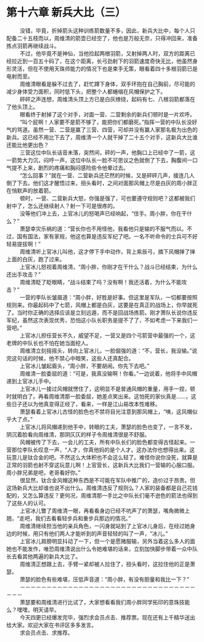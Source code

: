 <h1>第十六章 新兵大比（三）</h1>
<div id="content">&nbsp&nbsp&nbsp&nbsp&nbsp&nbsp&nbsp&nbsp
 没错，毕竟，折掉箭头这种训练箭数量不多，因此，新兵大比中，每个人只配备二十五枝而以，周维清的箭壶已经空了，他也是万般无奈，只得冲回来，准备拣点羽箭再继续战斗。
 <br/>&nbsp&nbsp&nbsp&nbsp&nbsp&nbsp&nbsp&nbsp
 不过，他毕竟不是神仙，当他捡起两根羽箭，又射掉两人时，双方的距离已经拉近到一百五十码了，在这个距离，长弓劲射下的羽箭速度奇快无比，他虽然身形灵活，但在不使用天珠师能力的情况下也是束手无策，眼看着四十多根羽箭已是电射而至。
 <br/>&nbsp&nbsp&nbsp&nbsp&nbsp&nbsp&nbsp&nbsp
 周维清眼看是躲不过去了，赶忙蹲下身体，双手环抱在自己胸前，尽可能的减少身体受力面积，同时低下头，把整个人都蜷缩在风帽保护之下。
 <br/>&nbsp&nbsp&nbsp&nbsp&nbsp&nbsp&nbsp&nbsp
 砰砰之声连想，周维清头顶上方已是白灰缭绕，起码有七、八根羽箭都落在了他头顶上。
 <br/>&nbsp&nbsp&nbsp&nbsp&nbsp&nbsp&nbsp&nbsp
 眼看终于射掉了这个对手，对面一营、二营剩余的新兵们顿时是一片欢呼。
 <br/>&nbsp&nbsp&nbsp&nbsp&nbsp&nbsp&nbsp&nbsp
 “叫个屁啊！人家要不是箭不够了，能把你们都磨死。”指挥一营的中队长没好气的骂道。虽然一营、二营是赢了三营、四营，可却并没有赢人家那名极为出色的新兵。这已经不用比下去了，周维清一个人就干掉了二十五个对手，这新兵大比谁还能比他更出色？
 <br/>&nbsp&nbsp&nbsp&nbsp&nbsp&nbsp&nbsp&nbsp
 三营这位中队长话音未落，突然间，砰的一声，他胸口上已经中了一箭，这一箭势大力沉，闷哼一声，这位中队长一脸不可思议之色就倒了下去，胸腹间一口气提不上来，剧烈的疼痛和胸闷感险些令他晕过去。
 <br/>&nbsp&nbsp&nbsp&nbsp&nbsp&nbsp&nbsp&nbsp
 “怎么回事？”就在一营、二营新兵还茫然的时候，又是砰砰几声，接连几人倒了下去。他们这才醒悟过来，扭头看时，之间对面那风帽上尽是白灰的周小胖正在悄默声的放着箭。
 <br/>&nbsp&nbsp&nbsp&nbsp&nbsp&nbsp&nbsp&nbsp
 顿时，一营、二营新兵大怒，你强是强了，可也要遵守规则吧？这都被我们射中了，怎么还继续射人？射一下可是很疼的。
 <br/>&nbsp&nbsp&nbsp&nbsp&nbsp&nbsp&nbsp&nbsp
 没等他们冲上去，上官冰儿的怒喝声已经响起，“住手。周小胖，你在干什么？”
 <br/>&nbsp&nbsp&nbsp&nbsp&nbsp&nbsp&nbsp&nbsp
 萧瑟幸灾乐祸的道：“营长你也不用怪他，我看他只是输的不服气而以。不过，国有国法，家有家规，他这也算是违反军纪了吧。一名不听命令的士兵可不好轻易提拔啊！”
 <br/>&nbsp&nbsp&nbsp&nbsp&nbsp&nbsp&nbsp&nbsp
 周维清听上官冰儿叫他，这才停下手中动作，背上紫辰弓，摘下风帽掸了掸上面的白灰，跑了过来。
 <br/>&nbsp&nbsp&nbsp&nbsp&nbsp&nbsp&nbsp&nbsp
 上官冰儿怒视着周维清，“周小胖，你刚才在干什么？战斗已经结束，为什么还出手攻击？”
 <br/>&nbsp&nbsp&nbsp&nbsp&nbsp&nbsp&nbsp&nbsp
 周维清眨了眨眼睛，“战斗结束了吗？没有啊！我还活着，为什么不能攻击？”
 <br/>&nbsp&nbsp&nbsp&nbsp&nbsp&nbsp&nbsp&nbsp
 一营的李队长皱眉道：“周小胖，好胜是好事。但这里是军队，一切都要按照规则来。你最起码中了七箭，风帽上都是白灰，这要是在真正的战场上，你早就死了。当时你正确的选择应该是立刻远遁，而不是回战场拣箭。刚才萧队长说你违反军纪，虽然这次表现优秀，恐怕这小队长职务是提不了了，不如考虑一下来我们一营吧。”
 <br/>&nbsp&nbsp&nbsp&nbsp&nbsp&nbsp&nbsp&nbsp
 上官冰儿担任营长不久，威望不足，一营又是四个弓箭营中最强的一个，这老牌的中队长也不怕在她当面挖人。
 <br/>&nbsp&nbsp&nbsp&nbsp&nbsp&nbsp&nbsp&nbsp
 周维清立刻摇摇头，转向上官冰儿，一脸倔强的道：“不，营长，我没输。”说完这句话的时候，他不禁心中暗笑，这些人还真配合。
 <br/>&nbsp&nbsp&nbsp&nbsp&nbsp&nbsp&nbsp&nbsp
 上官冰儿皱起眉头，“周小胖，不要胡闹。你先下去吧。”
 <br/>&nbsp&nbsp&nbsp&nbsp&nbsp&nbsp&nbsp&nbsp
 周维清一脸委屈的道：“可是，我真没输啊！你看。”一边说着，他将手中风帽递到上官冰儿手中。
 <br/>&nbsp&nbsp&nbsp&nbsp&nbsp&nbsp&nbsp&nbsp
 上官冰儿一接过风帽就愣住了，这明显不是普通风帽的重量，用手一捏，顿时就明白了。再看周维清那一脸委屈，她差点笑出来。这怕死的家伙真是……，这些日子还以为他真变得正经了，看来，一样是江山易改本性难移。
 <br/>&nbsp&nbsp&nbsp&nbsp&nbsp&nbsp&nbsp&nbsp
 萧瑟看着上官冰儿古怪的脸色也不禁将目光注意到那风帽上，“咦，这风帽似乎大了点。”
 <br/>&nbsp&nbsp&nbsp&nbsp&nbsp&nbsp&nbsp&nbsp
 上官冰儿将风帽递到他手中，转眼的工夫，萧瑟的脸色也变了，一言不发，阴沉着脸看向周维清，那阴仄仄的样子令周维清很是不舒服。
 <br/>&nbsp&nbsp&nbsp&nbsp&nbsp&nbsp&nbsp&nbsp
 风帽被传了下去，一会儿的工夫，所有中队长们的脸色都变得古怪起来。一营那位李队长叹息一声，“人才，你真他妈的是个人才。这办法你也想得出来。这玩意儿是钛合金的吧。不然这么大体积也不会这么轻了。难怪你说你没死，就算是正常的羽箭也射不穿这玩意儿啊！上官营长，这新兵大比我们一营输的心服口服。周小胖兄弟是吧，老哥看好你。”
 <br/>&nbsp&nbsp&nbsp&nbsp&nbsp&nbsp&nbsp&nbsp
 很显然，钛合金风帽这种东西是不可能在军队中推广的，造价过于昂贵。但这场新兵大比却谁也说不出什么。周维清违反了规则么？人家的装备都是自己花钱配的，又怎么算违反？更何况，周维清那一手比之中队长们毫不逊色的箭法也得到了这些人的认可。
 <br/>&nbsp&nbsp&nbsp&nbsp&nbsp&nbsp&nbsp&nbsp
 上官冰儿瞥了周维清一眼，再看看身边已经不吭声了的萧瑟，嘴角微微上翘，“走吧，我们去看看轻步兵和重步兵那边的情况。”
 <br/>&nbsp&nbsp&nbsp&nbsp&nbsp&nbsp&nbsp&nbsp
 周维清继续担当他的亲兵角色，一闪身就站到了上官冰儿身后，在经过她身边的时候，用只有他们两人才能听到的声音轻轻的叫了一声，“冰儿。”
 <br/>&nbsp&nbsp&nbsp&nbsp&nbsp&nbsp&nbsp&nbsp
 上官冰儿肩膀明显抖动了一下，但一个是愿赌服输，另外当着这么多人的面她也不能发作，唯恐周维清说出什么令她难堪的话来，立刻加快脚步带着一众中队长去看其他两遍的新兵大比了。
 <br/>&nbsp&nbsp&nbsp&nbsp&nbsp&nbsp&nbsp&nbsp
 周维清正想跟上去，手臂一紧却被人拉住了，扭头看时，这拉住他的正是萧瑟。
 <br/>&nbsp&nbsp&nbsp&nbsp&nbsp&nbsp&nbsp&nbsp
 萧瑟的脸色有些难堪，压低声音道：“周小胖，有没有胆量和我比一下？”
 <br/>&nbsp&nbsp&nbsp&nbsp&nbsp&nbsp&nbsp&nbsp
 －－－－－－－－－－－－－－－－－－－－－－－－－－－－－－－－－－－－
 <br/>&nbsp&nbsp&nbsp&nbsp&nbsp&nbsp&nbsp&nbsp
 萧瑟要和周维清进行比试了，大家想看看我们周小胖同学拓印的意珠技能么？嘿嘿，明天请早。
 <br/>&nbsp&nbsp&nbsp&nbsp&nbsp&nbsp&nbsp&nbsp
 今天四更已经爆发完毕，强烈求会员点击、推荐票。现在还有上千精华送出给大家。欢迎大家在书评区多多发言。
 <br/>&nbsp&nbsp&nbsp&nbsp&nbsp&nbsp&nbsp&nbsp
 求会员点击、求推荐。
 <br/>&nbsp&nbsp&nbsp&nbsp&nbsp&nbsp&nbsp&nbsp
</div>
